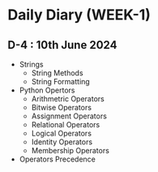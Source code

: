 # Daily Diary (WEEK-1)

## D-4 : 10th June 2024

- Strings
  - String Methods
  - String Formatting 
- Python Opertors 
  - Arithmetric Operators
  - Bitwise Operators
  - Assignment Operators
  - Relational Operators
  - Logical Operators
  - Identity Operators
  - Membership Operators
- Operators Precedence
